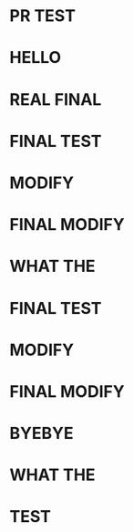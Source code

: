 # PR TEST
# HELLO
# REAL FINAL
# FINAL TEST
# MODIFY
# FINAL MODIFY

# WHAT THE 
# FINAL TEST
# MODIFY
# FINAL MODIFY
# BYEBYE


# WHAT THE 
# TEST
